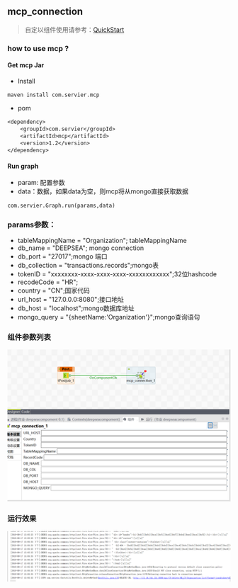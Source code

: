 ## mcp_connection

> 自定以组件使用请参考：[QuickStart](chapter3/chapter3.md)

### how to use mcp ?
#### Get mcp Jar

- Install 

```
maven install com.servier.mcp
```


- pom 

```
<dependency>
    <groupId>com.servier</groupId>
    <artifactId>mcp</artifactId>
    <version>1.2</version>
</dependency>
```

#### Run graph

- param: 配置参数
- data：数据，如果data为空，则mcp将从mongo直接获取数据
```
com.servier.Graph.run(params,data)
```


### params参数：
- tableMappingName = "Organization"; tableMappingName
- db_name = "DEEPSEA"; mongo connection
- db_port = "27017";mongo 端口
- db_collection = "transactions.records";mongo表
- tokenID = "xxxxxxxx-xxxx-xxxx-xxxx-xxxxxxxxxxxx";32位hashcode
- recodeCode = "HR";
- country = "CN";国家代码
- url_host = "127.0.0.0:8080";接口地址
- db_host = "localhost";mongo数据库地址
- mongo_query = "{sheetName:'Organization'}";mongo查询语句
### 组件参数列表
![运行](resources/images/img.PNG? "参数")
### 运行效果
![效果](resources/images/img2.PNG? "效果")